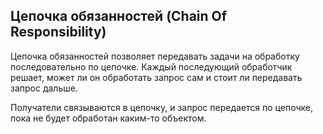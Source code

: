 ## Цепочка обязанностей (Chain Of Responsibility)

Цепочка обязанностей позволяет передавать задачи на обработку последовательно по цепочке. Каждый последующий обработчик решает, может ли он обработать запрос сам и стоит ли передавать запрос дальше.

Получатели связываются в цепочку, и запрос передается по цепочке, пока не будет обработан каким-то объектом.